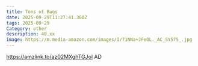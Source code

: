 ```yaml
---
title: Tons of Bags
date: 2025-09-29T11:27:41.360Z
tags: 2025-09-29
Category: other
description: 40.xx
image: https://m.media-amazon.com/images/I/71NNa+JFeOL._AC_SY575_.jpg
---
```

 https://amzlink.to/az02MXghTGJol
AD